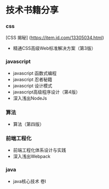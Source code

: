 # 技术书籍分享

### css

[CSS 揭秘] (https://item.jd.com/13305034.html)
- 精通CSS高级Web标准解决方案（第3版）

### javascript

- javascript 函数式编程
- javascript 忍者秘籍
- javascript 设计模式
- javascript高级程序设计（第4版）
- 深入浅出NodeJs

 ### 算法
 
- 算法（第四版）

 ### 前端工程化
 
- 前端工程化体系设计与实践
- 深入浅出Webpack

### java

- java核心技术 卷I

 

